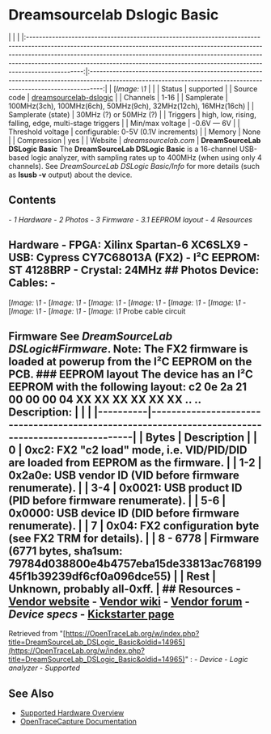 # Dreamsourcelab Dslogic Basic
| | | |:-----------------------------------------------------------------------------------------------------------------------------------------------------------------------------------------------------------------------------------------------------------------------------------------------------------------------------------------:|:----------------------------------------------------------------------------------------------------------------------------------------------------------------:| | [*Image: \1* | | | Status | supported | | Source code | [dreamsourcelab-dslogic](http://github.com/OpenTraceLab/?p=OpenTraceCapture.git;a=tree;f=src/hardware/dreamsourcelab-dslogic) | | Channels | 1-16 | | Samplerate | 100MHz(3ch), 100MHz(6ch), 50MHz(9ch), 32MHz(12ch), 16MHz(16ch) | | Samplerate (state) | 30MHz (?) or 50MHz (?) | | Triggers | high, low, rising, falling, edge, multi-stage triggers | | Min/max voltage | -0.6V — 6V | | Threshold voltage | configurable: 0-5V (0.1V increments) | | Memory | None | | Compression | yes | | Website | *dreamsourcelab.com* | **DreamSourceLab DSLogic Basic** The **DreamSourceLab DSLogic Basic** is a 16-channel USB-based logic analyzer, with sampling rates up to 400MHz (when using only 4 channels). See *DreamSourceLab DSLogic Basic/Info* for more details (such as **lsusb -v** output) about the device.
## Contents
\- *1 Hardware* \- *2 Photos* \- *3 Firmware* \- *3.1 EEPROM layout* \- *4 Resources*
## Hardware \- **FPGA**: Xilinx Spartan-6 XC6SLX9 \- **USB**: Cypress CY7C68013A (FX2) \- **I²C EEPROM**: ST 4128BRP \- **Crystal**: 24MHz ## Photos **Device**: **Cables**: \-
[*Image: \1*
\-
[*Image: \1*
\-
[*Image: \1*
\-
[*Image: \1*
\-
[*Image: \1*
\-
[*Image: \1*
\-
[*Image: \1*
\-
[*Image: \1*
\-
[*Image: \1*
Probe cable circuit
## Firmware See *DreamSourceLab DSLogic#Firmware*. **Note**: The FX2 firmware is loaded at powerup from the I²C EEPROM on the PCB. ### EEPROM layout The device has an I²C EEPROM with the following layout: c2 0e 2a 21 00 00 00 04 XX XX XX XX XX XX .. .. Description: | | | |----------|--------------------------------------------------------------------------------------------------| | Bytes | Description | | 0 | **0xc2**: FX2 "c2 load" mode, i.e. VID/PID/DID are loaded from EEPROM as the firmware. | | 1-2 | **0x2a0e**: USB vendor ID (VID before firmware renumerate). | | 3-4 | **0x0021**: USB product ID (PID before firmware renumerate). | | 5-6 | **0x0000**: USB device ID (DID before firmware renumerate). | | 7 | **0x04**: FX2 configuration byte (see FX2 TRM for details). | | 8 - 6778 | Firmware (6771 bytes, sha1sum: 79784d038800e4b4757eba15de33813ac76819945f1b39239df6cf0a096dce55) | | Rest | Unknown, probably all-0xff. | ## Resources \- [Vendor website](http://www.dreamsourcelab.com) \- [Vendor wiki](http://www.dreamsourcelab.com/wiki/index.php) \- [Vendor forum](http://www.dreamsourcelab.com/forum/index.php) \- *Device specs* \- [Kickstarter page](https://www.kickstarter.com/projects/dreamsourcelab/dslogic-multifunction-instruments-for-everyone)
Retrieved from "[https://OpenTraceLab.org/w/index.php?title=DreamSourceLab_DSLogic_Basic&oldid=14965](https://OpenTraceLab.org/w/index.php?title=DreamSourceLab_DSLogic_Basic&oldid=14965)"
: \- *Device* \- *Logic analyzer* \- *Supported*
## See Also
- [Supported Hardware Overview](../supported-hardware.md)
- [OpenTraceCapture Documentation](../../opentracecapture/overview.md)
